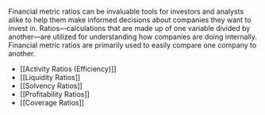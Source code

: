Financial metric ratios can be invaluable tools for investors and analysts alike to help them make informed decisions about companies they want to invest in. Ratios—calculations that are made up of one variable divided by another—are utilized for understanding how companies are doing internally. Financial metric ratios are primarily used to easily compare one company to another.


- [[Activity Ratios (Efficiency)]]
- [[Liquidity Ratios]]
- [[Solvency Ratios]]
- [[Profitability Ratios]]
- [[Coverage Ratios]]
